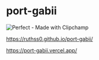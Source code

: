 
# port-gabii
![Perfect - Made with Clipchamp](https://github.com/ruthss0/port-gabii/assets/82294375/b4ec03d9-8252-4631-81ad-e38f82258ccb)





https://ruthss0.github.io/port-gabii/


https://port-gabii.vercel.app/
